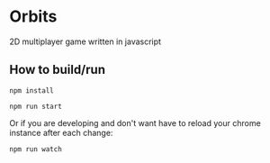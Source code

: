 # Orbits
2D multiplayer game written in javascript 

## How to build/run
```
npm install
```
```
npm run start
```
Or if you are developing and don't want have to reload your chrome instance after each change:
```
npm run watch
```
